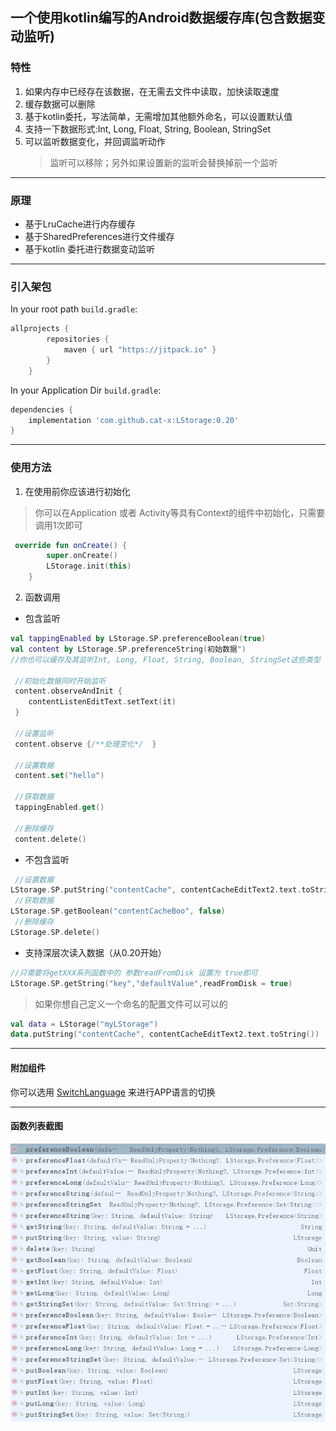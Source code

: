 ## 一个使用kotlin编写的Android数据缓存库(包含数据变动监听)

### 特性
1. 如果内存中已经存在该数据，在无需去文件中读取，加快读取速度
2. 缓存数据可以删除
3. 基于kotlin委托，写法简单，无需增加其他额外命名，可以设置默认值
4. 支持一下数据形式:Int, Long, Float, String, Boolean, StringSet
5. 可以监听数据变化，并回调监听动作
    > 监听可以移除；另外如果设置新的监听会替换掉前一个监听     
------
### 原理
* 基于LruCache进行内存缓存
* 基于SharedPreferences进行文件缓存
* 基于kotlin 委托进行数据变动监听
------
### 引入架包

In your root path  `build.gradle`:

```groovy
allprojects {
        repositories {
            maven { url "https://jitpack.io" }
        }
    }
```
In your Application Dir `build.gradle`:
```groovy
dependencies {
    implementation 'com.github.cat-x:LStorage:0.20'
}
```
------
### 使用方法
1. 在使用前你应该进行初始化
> 你可以在Application 或者 Activity等具有Context的组件中初始化，只需要调用1次即可
~~~kotlin
 override fun onCreate() {
        super.onCreate()
        LStorage.init(this)
    }
~~~
2. 函数调用
* 包含监听
~~~kotlin
val tappingEnabled by LStorage.SP.preferenceBoolean(true)
val content by LStorage.SP.preferenceString(初始数据")
//你也可以缓存及其监听Int, Long, Float, String, Boolean, StringSet这些类型

 //初始化数据同时开始监听
 content.observeAndInit {
    contentListenEditText.setText(it)
 }
 
 //设置监听
 content.observe {/**处理变化*/  }
    
 //设置数据
 content.set("hello")
 
 //获取数据
 tappingEnabled.get()
 
 //删除缓存
 content.delete()
~~~
* 不包含监听
~~~kotlin
 //设置数据
LStorage.SP.putString("contentCache", contentCacheEditText2.text.toString())
 //获取数据
LStorage.SP.getBoolean("contentCacheBoo", false)
 //删除缓存
LStorage.SP.delete()
~~~

* 支持深层次读入数据（从0.20开始）
~~~kotlin
//只需要将getXXX系列函数中的 参数readFromDisk 设置为 true即可
LStorage.SP.getString("key","defaultValue",readFromDisk = true)
~~~


>如果你想自己定义一个命名的配置文件可以可以的
~~~kotlin
val data = LStorage("myLStorage")
data.putString("contentCache", contentCacheEditText2.text.toString())
~~~

------
#### 附加组件

你可以选用
[SwitchLanguage](https://github.com/cat-x/SwitchLanguage)
来进行APP语言的切换

------
#### 函数列表截图
![函数截图](./img/function.png)
